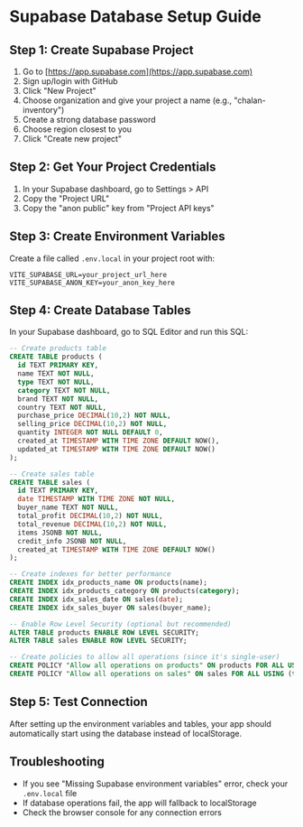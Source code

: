 # Supabase Database Setup Guide

## Step 1: Create Supabase Project

1. Go to [https://app.supabase.com](https://app.supabase.com)
2. Sign up/login with GitHub
3. Click "New Project"
4. Choose organization and give your project a name (e.g., "chalan-inventory")
5. Create a strong database password
6. Choose region closest to you
7. Click "Create new project"

## Step 2: Get Your Project Credentials

1. In your Supabase dashboard, go to Settings > API
2. Copy the "Project URL" 
3. Copy the "anon public" key from "Project API keys"

## Step 3: Create Environment Variables

Create a file called `.env.local` in your project root with:

```
VITE_SUPABASE_URL=your_project_url_here
VITE_SUPABASE_ANON_KEY=your_anon_key_here
```

## Step 4: Create Database Tables

In your Supabase dashboard, go to SQL Editor and run this SQL:

```sql
-- Create products table
CREATE TABLE products (
  id TEXT PRIMARY KEY,
  name TEXT NOT NULL,
  type TEXT NOT NULL,
  category TEXT NOT NULL,
  brand TEXT NOT NULL,
  country TEXT NOT NULL,
  purchase_price DECIMAL(10,2) NOT NULL,
  selling_price DECIMAL(10,2) NOT NULL,
  quantity INTEGER NOT NULL DEFAULT 0,
  created_at TIMESTAMP WITH TIME ZONE DEFAULT NOW(),
  updated_at TIMESTAMP WITH TIME ZONE DEFAULT NOW()
);

-- Create sales table
CREATE TABLE sales (
  id TEXT PRIMARY KEY,
  date TIMESTAMP WITH TIME ZONE NOT NULL,
  buyer_name TEXT NOT NULL,
  total_profit DECIMAL(10,2) NOT NULL,
  total_revenue DECIMAL(10,2) NOT NULL,
  items JSONB NOT NULL,
  credit_info JSONB NOT NULL,
  created_at TIMESTAMP WITH TIME ZONE DEFAULT NOW()
);

-- Create indexes for better performance
CREATE INDEX idx_products_name ON products(name);
CREATE INDEX idx_products_category ON products(category);
CREATE INDEX idx_sales_date ON sales(date);
CREATE INDEX idx_sales_buyer ON sales(buyer_name);

-- Enable Row Level Security (optional but recommended)
ALTER TABLE products ENABLE ROW LEVEL SECURITY;
ALTER TABLE sales ENABLE ROW LEVEL SECURITY;

-- Create policies to allow all operations (since it's single-user)
CREATE POLICY "Allow all operations on products" ON products FOR ALL USING (true);
CREATE POLICY "Allow all operations on sales" ON sales FOR ALL USING (true);
```

## Step 5: Test Connection

After setting up the environment variables and tables, your app should automatically start using the database instead of localStorage.

## Troubleshooting

- If you see "Missing Supabase environment variables" error, check your `.env.local` file
- If database operations fail, the app will fallback to localStorage
- Check the browser console for any connection errors 